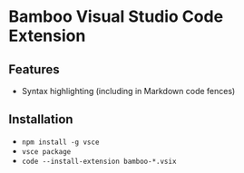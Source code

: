 # Bamboo Visual Studio Code Extension

## Features

- Syntax highlighting (including in Markdown code fences)

## Installation

- `npm install -g vsce`
- `vsce package`
- `code --install-extension bamboo-*.vsix`
